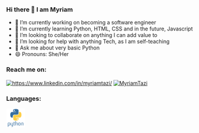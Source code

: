 ### Hi there 👋 I am Myriam 

- 🔭 I’m currently working on becoming a software engineer
- 🌱 I’m currently learning Python, HTML, CSS and in the future, Javascript
- 👯 I’m looking to collaborate on anything I can add value to
- 🤔 I’m looking for help with anything Tech, as I am self-teaching
- 💬 Ask me about very basic Python
- 😄 Pronouns: She/Her

<h3 align="left">Reach me on:</h3>
<p align="left">
<a href="https://www.linkedin.com/in/myriamtazi/" target="blank"><img align="center" src="https://raw.githubusercontent.com/rahuldkjain/github-profile-readme-generator/master/src/images/icons/Social/linked-in-alt.svg" alt="https://www.linkedin.com/in/myriamtazi/" height="35" width="45" /></a>
<a href="https://twitter.com/Myriam90s" target="blank"><img align="center" src="https://raw.githubusercontent.com/rahuldkjain/github-profile-readme-generator/master/src/images/icons/Social/twitter.svg" alt="MyriamTazi" height="35" width="45" /></a>
  
<h3 align="left">Languages:</h3>
<p align="left"> 
<a href="https://www.python.org//" target="_blank"> <img src="https://raw.githubusercontent.com/devicons/devicon/master/icons/python/python-original-wordmark.svg" alt="python" width="50" height="50"/> </a> 
